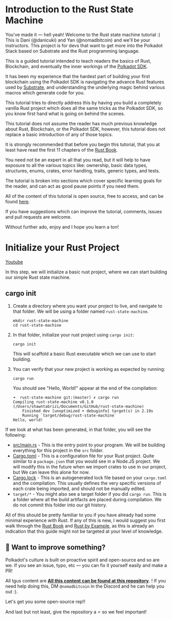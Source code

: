# Introduction to the Rust State Machine

You've made it — hell yeah! Welcome to the Rust state machine tutorial :) 
This is Dani (@danicuki) and Yan (@nomadbitcoin) and we'll be your instructors. 
This project is for devs that want to get more into the Polkadot Stack based on Substrate and the Rust programming language.

This is a guided tutorial intended to teach readers the basics of Rust, Blockchain, and eventually the inner workings of the [Polkadot SDK](https://github.com/paritytech/polkadot-sdk).

It has been my experience that the hardest part of building your first blockchain using the Polkadot SDK is navigating the advance Rust features used by [Substrate](https://github.com/paritytech/polkadot-sdk/tree/master/substrate), and understanding the underlying magic behind various macros which generate code for you.

This tutorial tries to directly address this by having you build a completely vanilla Rust project which does all the same tricks as the Polkadot SDK, so you know first hand what is going on behind the scenes.

This tutorial does not assume the reader has much previous knowledge about Rust, Blockchain, or the Polkadot SDK, however, this tutorial does not replace a basic introduction of any of those topics.

It is strongly recommended that before you begin this tutorial, that you at least have read the first 11 chapters of the [Rust Book](https://doc.rust-lang.org/book/).

You need not be an expert in all that you read, but it will help to have exposure to all the various topics like: ownership, basic data types, structures, enums, crates, error handling, traits, generic types, and tests.

The tutorial is broken into sections which cover specific learning goals for the reader, and can act as good pause points if you need them.

All of the content of this tutorial is open source, free to access, and can be found [here](https://github.com/shawntabrizi/rust-state-machine).

If you have suggestions which can improve the tutorial, comments, issues and pull requests are welcome.

Without further ado, enjoy and I hope you learn a ton!

# Initialize your Rust Project
[Youtube](https://www.youtube.com/watch?v=ROioE9Tlrmc)

In this step, we will initialize a basic rust project, where we can start building our simple Rust state machine.

## cargo init

1. Create a directory where you want your project to live, and navigate to that folder. We will be using a folder named `rust-state-machine`.

	```
	mkdir rust-state-machine
	cd rust-state-machine
	```

2. In that folder, initialize your rust project using `cargo init`:

	```
	cargo init
	```

	This will scaffold a basic Rust executable which we can use to start building.

3. You can verify that your new project is working as expected by running:

	```
	cargo run
	```

	You should see "Hello, World!" appear at the end of the compilation:

	```
	➜  rust-state-machine git:(master) ✗ cargo run
	Compiling rust-state-machine v0.1.0 (/Users/shawntabrizi/Documents/GitHub/rust-state-machine)
		Finished dev [unoptimized + debuginfo] target(s) in 2.19s
		Running `target/debug/rust-state-machine`
	Hello, world!
	```

If we look at what has been generated, in that folder, you will see the following:

- [src/main.rs](src/main.rs) - This is the entry point to your program. We will be building everything for this project in the `src` folder.
- [Cargo.toml](Cargo.toml) - This is a configuration file for your Rust project. Quite similar to a `package.json` that you would see in a Node.JS project. We will modify this in the future when we import crates to use in our project, but We can leave this alone for now.
- [Cargo.lock](Cargo.lock) - This is an autogenerated lock file based on your `cargo.toml` and the compilation. This usually defines the very specific versions of each crate being imported, and should not be manually edited.
- `target/*` - You might also see a target folder if you did `cargo run`. This is a folder where all the build artifacts are placed during compilation. We do not commit this folder into our git history.

All of this should be pretty familiar to you if you have already had some minimal experience with Rust. If any of this is new, I would suggest you first walk through the [Rust Book](https://doc.rust-lang.org/book/) and [Rust by Example](https://doc.rust-lang.org/rust-by-example/), as this is already an indication that this guide might not be targeted at your level of knowledge.

## 🤘 Want to improve something? 

Polkadot's culture is built on proactive spirit and open-source and so are we. If you see an issue, typo, etc — you can fix it yourself easily and make a PR!

All tgus content are
**[All this content can be found at this repository](https://github.com/w3b3d3v/buildspace-projects/tree/web3dev-version)**. ! If you need help doing this, DM `@nomadbitcoin` in the Discord and he can help you out :).

Let's get you some open-source rep!!

And last but not least, give the repository a ⭐ so we feel important!